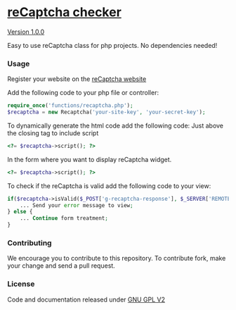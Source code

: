 # [reCaptcha checker](https://github.com/Shaneen31/recaptchachecker)
[Version 1.0.0](https://github.com/Shaneen31/recaptchachecker/releases/tag/v1.0.0)

Easy to use reCaptcha class for php projects.
No dependencies needed!

### Usage
Register your website on the [reCaptcha website](https://www.google.com/recaptcha/admin)

Add the following code to your php file or controller:
```php
require_once('functions/recaptcha.php');
$recaptcha = new Recaptcha('your-site-key', 'your-secret-key');
```

To dynamically generate the html code add the following code:
Just above the closing <head> tag to include script
```php
<?= $recaptcha->script(); ?>
```

In the form where you want to display reCaptcha widget.
```php
<?= $recaptcha->script(); ?>
```

To check if the reCaptcha is valid add the following code to your view:
```php
if($recaptcha->isValid($_POST['g-recaptcha-response'], $_SERVER['REMOTE_ADDR']) === false){
    ... Send your error message to view;
} else {
    ... Continue form treatment;
}
```

### Contributing
We encourage you to contribute to this repository. To contribute fork, make your change and send a pull request.

### License
Code and documentation released under [GNU GPL V2](https://github.com/Shaneen31/recaptchachecker/blob/master/LICENSE)